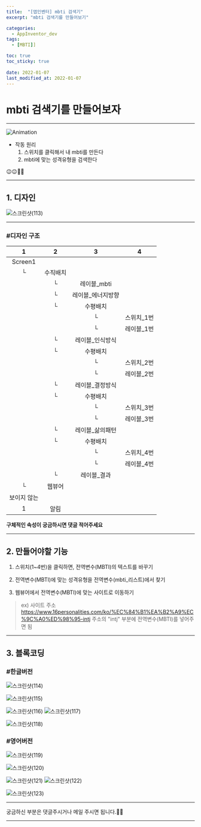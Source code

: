 ```yaml
---
title:  "[앱인벤터] mbti 검색기"
excerpt: "mbti 검색기를 만들어보기"

categories:
  - AppInventor_dev
tags:
  - [MBTI]]

toc: true
toc_sticky: true
 
date: 2022-01-07
last_modified_at: 2022-01-07
---
```


# mbti 검색기를 만들어보자

---  

![Animation](https://user-images.githubusercontent.com/55564114/148490475-11312855-660b-45e0-b1c6-5c5165362a2a.gif)  

- 작동 원리
  1. 스위치를 클릭해서 내 mbti를 만든다
  2. mbti에 맞는 성격유형을 검색한다

😉😉🥰🥰

---

## 1. 디자인

![스크린샷(113)](https://user-images.githubusercontent.com/55564114/148490700-7e37fab8-700e-43a1-89d4-9f84cdae9fac.png)  

---

### #디자인 구조

| 1 | 2 | 3 | 4 | 
| :---: | :---: | :---: | :---: | 
| Screen1 |  |  |
|└|수직배치|
||└|레이블_mbti|
||└|레이블_에너지방향|
||└|수평배치|
|||└|스위치_1번|
|||└|레이블_1번|
||└|레이블_인식방식|
||└|수평배치|
|||└|스위치_2번|
|||└|레이블_2번|
||└|레이블_결정방식|
||└|수평배치|
|||└|스위치_3번|
|||└|레이블_3번|
||└|레이블_삶의패턴|
||└|수평배치|
|||└|스위치_4번|
|||└|레이블_4번|
||└|레이블_결과|
|└|웹뷰어|
|보이지 않는||
|1|알림||


**구체적인 속성이 궁금하시면 댓글 적어주세요**

---

## 2. 만들어야할 기능 

1. 스위치(1~4번)을 클릭하면, 전역변수(MBTI)의 텍스트를 바꾸기

2. 전역변수(MBTI)에 맞는 성격유형을 전역변수(mbti_리스트)에서 찾기

3. 웹뷰어에서 전역변수(MBTI)에 맞는 사이트로 이동하기
> ex)
> 사이트 주소 
> https://www.16personalities.com/ko/%EC%84%B1%EA%B2%A9%EC%9C%A0%ED%98%95-intj
> 주소의 "intj" 부분에 전역변수(MBTI)를 넣어주면 됨


---

## 3. 블록코딩

### #한글버전
![스크린샷(114)](https://user-images.githubusercontent.com/55564114/148491096-c25adf4c-d8ae-4fbe-8717-a948a75037c6.png)  

![스크린샷(115)](https://user-images.githubusercontent.com/55564114/148491181-da956d54-c173-42e8-8c1c-a789dd1763cf.png)  

![스크린샷(116)](https://user-images.githubusercontent.com/55564114/148491270-bee50a7f-b806-4e9b-96ee-0272a3fba754.png)
![스크린샷(117)](https://user-images.githubusercontent.com/55564114/148491314-3a360555-ab38-4383-9a1f-a1610b5af652.png)  

![스크린샷(118)](https://user-images.githubusercontent.com/55564114/148491372-bff4477a-2df1-415c-82dc-c29aa4ebbe20.png)  


### #영어버전
![스크린샷(119)](https://user-images.githubusercontent.com/55564114/148491483-f02665e5-3750-474f-a03e-e3b1ee24426d.png)  

![스크린샷(120)](https://user-images.githubusercontent.com/55564114/148491531-15d3ff61-b7cd-4f1f-a23b-d9b7abe01fb0.png)  

![스크린샷(121)](https://user-images.githubusercontent.com/55564114/148491586-6e84f1a0-0726-4249-b47c-85e72be886bc.png)
![스크린샷(122)](https://user-images.githubusercontent.com/55564114/148491630-e51ab0fd-f3d2-4999-bce7-cd0410ee3b74.png)  

![스크린샷(123)](https://user-images.githubusercontent.com/55564114/148491671-7c090491-0463-4107-8c3c-324d6c5c5935.png)  

---

궁금하신 부분은 댓글주시거나 메일 주시면 됩니다.🥰🥰  

---

